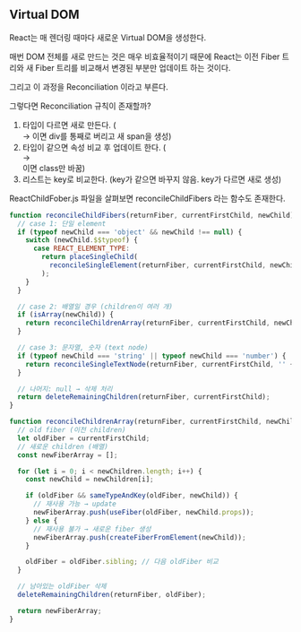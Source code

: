 ## Virtual DOM

React는 매 렌더링 때마다 새로운 Virtual DOM을 생성한다.

매번 DOM 전체를 새로 만드는 것은 매우 비효율적이기 때문에 React는 이전 Fiber 트리와 새 Fiber 트리를 비교해서 변경된 부분만 업데이트 하는 것이다.

그리고 이 과정을 Reconciliation 이라고 부른다.

그렇다면 Reconciliation 규칙이 존재할까?

1. 타입이 다르면 새로 만든다. (<div> → <span> 이면 div를 통째로 버리고 새 span을 생성)
2. 타입이 같으면 속성 비교 후 업데이트 한다. (<div className=”a”> → <div className=”b”> 이면 class만 바꿈)
3. 리스트는 key로 비교한다. (key가 같으면 바꾸지 않음. key가 다르면 새로 생성)

ReactChildFober.js 파일을 살펴보면 reconcileChildFibers 라는 함수도 존재한다.

```jsx
function reconcileChildFibers(returnFiber, currentFirstChild, newChild) {
  // case 1: 단일 element
  if (typeof newChild === 'object' && newChild !== null) {
    switch (newChild.$$typeof) {
      case REACT_ELEMENT_TYPE:
        return placeSingleChild(
          reconcileSingleElement(returnFiber, currentFirstChild, newChild)
        );
    }
  }

  // case 2: 배열일 경우 (children이 여러 개)
  if (isArray(newChild)) {
    return reconcileChildrenArray(returnFiber, currentFirstChild, newChild);
  }

  // case 3: 문자열, 숫자 (text node)
  if (typeof newChild === 'string' || typeof newChild === 'number') {
    return reconcileSingleTextNode(returnFiber, currentFirstChild, '' + newChild);
  }

  // 나머지: null → 삭제 처리
  return deleteRemainingChildren(returnFiber, currentFirstChild);
}
```

```jsx
function reconcileChildrenArray(returnFiber, currentFirstChild, newChildren) {
  // old fiber (이전 children)
  let oldFiber = currentFirstChild;
  // 새로운 children (배열)
  const newFiberArray = [];

  for (let i = 0; i < newChildren.length; i++) {
    const newChild = newChildren[i];

    if (oldFiber && sameTypeAndKey(oldFiber, newChild)) {
      // 재사용 가능 → update
      newFiberArray.push(useFiber(oldFiber, newChild.props));
    } else {
      // 재사용 불가 → 새로운 fiber 생성
      newFiberArray.push(createFiberFromElement(newChild));
    }

    oldFiber = oldFiber.sibling; // 다음 oldFiber 비교
  }

  // 남아있는 oldFiber 삭제
  deleteRemainingChildren(returnFiber, oldFiber);

  return newFiberArray;
}

```